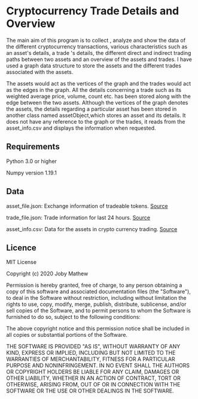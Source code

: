 # Cryptocurrency Trade Details and Overview

The main aim of this program is to collect , analyze and show the data of the different cryptocurrency transactions, various characteristics such as an asset's details, a trade 's details, the different direct and indirect trading paths between two assets and an overview of the assets and trades. I have used a graph data structure to store the assets and the different trades associated with the assets. 

The assets would act as the vertices of the graph and the trades would act as the edges in the graph. All the details concerning a trade such as its weighted average price, volume, count etc. has been stored along with  the  edge between  the  two  assets. Although  the  vertices  of  the  graph  denotes  the  assets,  the  details regarding a particular asset has been stored in another class named assetObject,which stores an asset and its details. It does not have any reference to the graph or the trades, it reads from the asset_info.csv and displays the information when requested. 

## Requirements

Python 3.0 or higher

Numpy version 1.19.1

## Data 

asset_file.json: Exchange information of tradeable tokens. [Source](https://www.binance.com/api/v3/exchangeInfo)

trade_file.json: Trade information for last 24 hours. [Source](https://www.binance.com/api/v3/ticker/24hr)

asset_info.csv: Data for the assets in crypto currency trading. [Source](https://coinmarketcap.com/all/views/all)

## Licence

MIT License

Copyright (c) 2020 Joby Mathew

Permission is hereby granted, free of charge, to any person obtaining a copy of this software and associated documentation files (the "Software"), to deal in the Software without restriction, including without limitation the rights to use, copy, modify, merge, publish, distribute, sublicense, and/or sell copies of the Software, and to permit persons to whom the Software is furnished to do so, subject to the following conditions:

The above copyright notice and this permission notice shall be included in all copies or substantial portions of the Software.

THE SOFTWARE IS PROVIDED "AS IS", WITHOUT WARRANTY OF ANY KIND, EXPRESS OR IMPLIED, INCLUDING BUT NOT LIMITED TO THE WARRANTIES OF MERCHANTABILITY, FITNESS FOR A PARTICULAR PURPOSE AND NONINFRINGEMENT. IN NO EVENT SHALL THE AUTHORS OR COPYRIGHT HOLDERS BE LIABLE FOR ANY CLAIM, DAMAGES OR OTHER LIABILITY, WHETHER IN AN ACTION OF CONTRACT, TORT OR OTHERWISE, ARISING FROM, OUT OF OR IN CONNECTION WITH THE SOFTWARE OR THE USE OR OTHER DEALINGS IN THE SOFTWARE.
